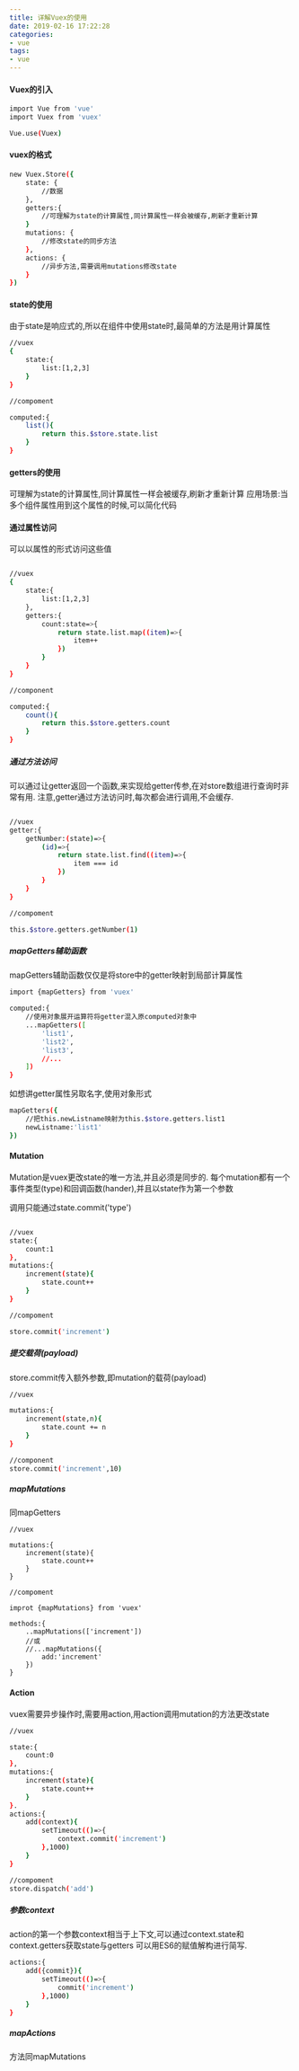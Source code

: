 ```yaml
---
title: 详解Vuex的使用
date: 2019-02-16 17:22:28
categories:
- vue
tags:
- vue
---
```


#### Vuex的引入

``` bash
import Vue from 'vue'
import Vuex from 'vuex'

Vue.use(Vuex)
```

#### vuex的格式

``` bash
new Vuex.Store({
    state: {
        //数据
    },
    getters:{
        //可理解为state的计算属性,同计算属性一样会被缓存,刷新才重新计算
    }
    mutations: {
        //修改state的同步方法
    },
    actions: {
        //异步方法,需要调用mutations修改state
    }
})
```

#### state的使用

由于state是响应式的,所以在组件中使用state时,最简单的方法是用计算属性

``` bash
//vuex
{
    state:{
        list:[1,2,3]
    }
}

//compoment

computed:{
    list(){
        return this.$store.state.list
    }
}

```

#### getters的使用

可理解为state的计算属性,同计算属性一样会被缓存,刷新才重新计算
应用场景:当多个组件属性用到这个属性的时候,可以简化代码

#### 通过属性访问

可以以属性的形式访问这些值
``` bash

//vuex
{
    state:{
        list:[1,2,3]
    },
    getters:{
        count:state=>{
            return state.list.map((item)=>{
                item++
            })
        }
    }
}

//component

computed:{
    count(){
        return this.$store.getters.count
    }
}
```

##### 通过方法访问

可以通过让getter返回一个函数,来实现给getter传参,在对store数组进行查询时非常有用.
注意,getter通过方法访问时,每次都会进行调用,不会缓存.

``` bash

//vuex
getter:{
    getNumber:(state)=>{
        (id)=>{
            return state.list.find((item)=>{
                item === id
            })
        }
    }
}

//compoment

this.$store.getters.getNumber(1)
```

##### mapGetters辅助函数

mapGetters辅助函数仅仅是将store中的getter映射到局部计算属性

``` bash
import {mapGetters} from 'vuex'

computed:{
    //使用对象展开运算符将getter混入原computed对象中
    ...mapGetters([
        'list1',
        'list2',
        'list3',
        //...
    ])
}
```

如想讲getter属性另取名字,使用对象形式

``` bash
mapGetters({
    //把this.newListname映射为this.$store.getters.list1
    newListname:'list1'
})
```

#### Mutation

Mutation是vuex更改state的唯一方法,并且必须是同步的.
每个mutation都有一个事件类型(type)和回调函数(hander),并且以state作为第一个参数

调用只能通过state.commit('type')
``` bash

//vuex
state:{
    count:1
},
mutations:{
    increment(state){
        state.count++
    }
}

//compoment

store.commit('increment')
```

##### 提交载荷(payload)

store.commit传入额外参数,即mutation的载荷(payload)

``` bash
//vuex

mutations:{
    increment(state,n){
        state.count += n
    }
}

//component
store.commit('increment',10)
```

##### mapMutations

同mapGetters

```
//vuex

mutations:{
    increment(state){
        state.count++
    }
}

//compoment

improt {mapMutations} from 'vuex'

methods:{
    ..mapMutations(['increment'])
    //或
    //...mapMutations({
        add:'increment'
    })
}
```

#### Action

vuex需要异步操作时,需要用action,用action调用mutation的方法更改state

``` bash
//vuex

state:{
    count:0
},
mutations:{
    increment(state){
        state.count++
    }
}.
actions:{
    add(context){
        setTimeout(()=>{
            context.commit('increment')
        },1000)
    }
}

//compoment
store.dispatch('add')
```

##### 参数context

action的第一个参数context相当于上下文,可以通过context.state和context.getters获取state与getters
可以用ES6的赋值解构进行简写.

```bash
actions:{
    add({commit}){
        setTimeout(()=>{
            commit('increment')
        },1000)
    }
}
```

##### mapActions

方法同mapMutations